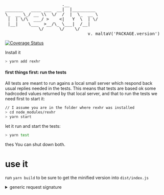 <pre>

                      .__           
_______   ____ ___  __|  |_________ 
\_  __ \_/ __ \\  \/  /  |  \_  __ \
 |  | \/\  ___/ >    <|   Y  \  | \/
 |__|    \___  >__/\_ \___|  /__|   
             \/      \/    \/
                                v. maltaV('PACKAGE.version')
</pre>

[![Coverage Status](https://coveralls.io/repos/github/fedeghe/rexhr/badge.svg?branch=master)](https://coveralls.io/github/fedeghe/rexhr?branch=master)

Install it
``` sh
> yarn add rexhr
```

#### first things first: run the tests
All tests are meant to run agains a local small server which respond back usual replies needed in the tests. This means that tests are based ok some hadrcoded values returned by that local server, and that to run the tests we need first to start it:  
``` sh
// I assume you are in the folder where rexhr was installed
> cd node_modules/rexhr
> yarn start 
```
let it run and start the tests: 
``` sh
> yarn test
``` 
thes You can shut down both.

# use it

run `yarn build` to be sure to get the minified version into `dist/index.js`

<details>
<summary>generic request signature</summary>

``` js  
rexhr.<http-verb>({
	url,					    // String
	body = null,			    // JSON, when the <verb> allows it
	headers = {}, 			    // one level JSON
    withCreadentials = false    // Boolean
    user = null                 // String
    password = null             // String
	onCompleted = noop, 	    // ƒn
	onPreogress = noop, 	    // ƒn
	onLoad = noop,              // ƒn
	onLoadstart = noop,         // ƒn
	onLoadend = noop,           // ƒn
	onError = noop,     	    // ƒn
	onAbort = noop,     	    // ƒn
	onTimeout = noop,   	    // ƒn
})
```
</details>


